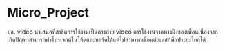 # Micro_Project

ปล. video นำเสนอที่สาธิตการใช้งานเป็นการถ่าย video การใช้งานจากทางฝั่งของเพื่อนเนื่องจากเกิดปัญหาสามารถทำโปรเจกต์ในโค้ดและบอร์ดได้แต่ไม่สามารถเชื่อมต่อเดสก์ท็อประยะไกลได้
